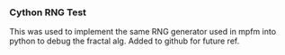 ### Cython RNG Test

This was used to implement the same RNG generator used in mpfm into python to debug the fractal alg. Added to github for future ref.
